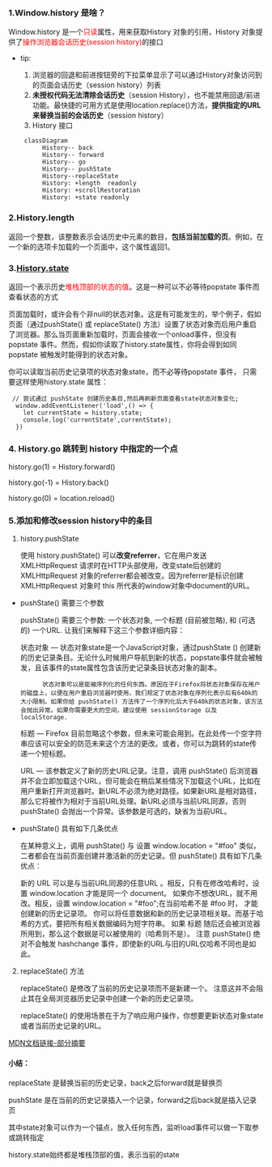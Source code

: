 ### 1.Window.history 是啥？

Window.history 是一个<font color='red'>只读</font>属性，用来获取History 对象的引用，History 对象提供了<font color="red">操作浏览器会话历史(session history)</font>的接口

+ tip:
  
  1. 浏览器的回退和前进按钮旁的下拉菜单显示了可以通过History对象访问到的页面会话历史（session history）列表
  2. **未授权代码无法清除会话历史**（session History），也不能禁用回退/前进功能。最快捷的可用方式是使用location.replace()方法，**提供指定的URL来替换当前的会话历史**（session history）
  3. History 接口
  ```mermaid
   classDiagram
        History-- back
        History-- forward
        History-- go
        History-- pushState
        History--replaceState
        History: +length  readonly
        History: +scrollRestoration
        History: +state readonly
  ```
### 2.History.length

返回一个整数，该整数表示会话历史中元素的数目，**包括当前加载的页**。例如，在一个新的选项卡加载的一个页面中，这个属性返回1。

### 3.[History.state](https://html.spec.whatwg.org/multipage/history.html#serialized-state)
返回一个表示历史<font color='red'>堆栈顶部的状态的值</font>。这是一种可以不必等待popstate 事件而查看状态的方式

页面加载时，或许会有个非null的状态对象。这是有可能发生的，举个例子，假如页面（通过pushState() 或 replaceState() 方法）设置了状态对象而后用户重启了浏览器。那么当页面重新加载时，页面会接收一个onload事件，但没有 popstate 事件。然而，假如你读取了history.state属性，你将会得到如同popstate 被触发时能得到的状态对象。

你可以读取当前历史记录项的状态对象state，而不必等待popstate 事件， 只需要这样使用history.state 属性： 
```
 // 尝试通过 pushState 创建历史条目,然后再刷新页面查看state状态对象变化;
  window.addEventListener('load',() => {
    let currentState = history.state;
    console.log('currentState',currentState);
  })  
```

### 4. History.go 跳转到 history 中指定的一个点

history.go(1) = History.forward()

history.go(-1) = History.back()

history.go(0) = location.reload()

### 5.添加和修改session history中的条目
1. history.pushState

    使用 history.pushState() 可以**改变referrer**，它在用户发送 XMLHttpRequest 请求时在HTTP头部使用，改变state后创建的 XMLHttpRequest 对象的referrer都会被改变。因为referrer是标识创建  XMLHttpRequest 对象时 this 所代表的window对象中document的URL。

+ pushState() 需要三个参数

    pushState() 需要三个参数: 一个状态对象, 一个标题 (目前被忽略), 和 (可选的) 一个URL. 让我们来解释下这三个参数详细内容：

    状态对象 — 状态对象state是一个JavaScript对象，通过pushState () 创建新的历史记录条目。无论什么时候用户导航到新的状态，popstate事件就会被触发，且该事件的state属性包含该历史记录条目状态对象的副本。

            状态对象可以是能被序列化的任何东西。原因在于Firefox将状态对象保存在用户的磁盘上，以便在用户重启浏览器时使用，我们规定了状态对象在序列化表示后有640k的大小限制。如果你给 pushState() 方法传了一个序列化后大于640k的状态对象，该方法会抛出异常。如果你需要更大的空间，建议使用 sessionStorage 以及 localStorage.

    标题 — Firefox 目前忽略这个参数，但未来可能会用到。在此处传一个空字符串应该可以安全的防范未来这个方法的更改。或者，你可以为跳转的state传递一个短标题。

    URL — 该参数定义了新的历史URL记录。注意，调用 pushState() 后浏览器并不会立即加载这个URL，但可能会在稍后某些情况下加载这个URL，比如在用户重新打开浏览器时。新URL不必须为绝对路径。如果新URL是相对路径，那么它将被作为相对于当前URL处理。新URL必须与当前URL同源，否则 pushState() 会抛出一个异常。该参数是可选的，缺省为当前URL。

+ pushState() 具有如下几条优点

    在某种意义上，调用 pushState() 与 设置 window.location = "#foo" 类似，二者都会在当前页面创建并激活新的历史记录。但 pushState() 具有如下几条优点：

    新的 URL 可以是与当前URL同源的任意URL 。相反，只有在修改哈希时，设置 window.location 才能是同一个 document。
    如果你不想改URL，就不用改。相反，设置 window.location = "#foo";在当前哈希不是 #foo 时， 才能创建新的历史记录项。
    你可以将任意数据和新的历史记录项相关联。而基于哈希的方式，要把所有相关数据编码为短字符串。 
    如果 标题 随后还会被浏览器所用到，那么这个数据是可以被使用的（哈希则不是）。
    注意 pushState() 绝对不会触发 hashchange 事件，即使新的URL与旧的URL仅哈希不同也是如此。

2. replaceState() 方法
   
   replaceState()  是修改了当前的历史记录项而不是新建一个。 注意这并不会阻止其在全局浏览器历史记录中创建一个新的历史记录项。

   replaceState() 的使用场景在于为了响应用户操作，你想要更新状态对象state或者当前历史记录的URL。

[MDN文档链接-部分摘要](https://developer.mozilla.org/zh-CN/docs/Web/API/History_API)

#### 小结：

replaceState 是替换当前的历史记录，back之后forward就是替换页

pushState  是在当前的历史记录插入一个记录，forward之后back就是插入记录页

其中state对象可以作为一个锚点，放入任何东西，监听load事件可以做一下取参或跳转指定

history.state始终都是堆栈顶部的值，表示当前的state